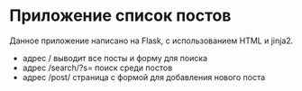 # Приложение список постов

Данное приложение написано на Flask, с использованием HTML и jinja2.

- адрес / выводит все посты и форму для поиска
- адрес /search/?s= поиск среди постов
- адрес /post/ страница с формой для добавления нового поста
